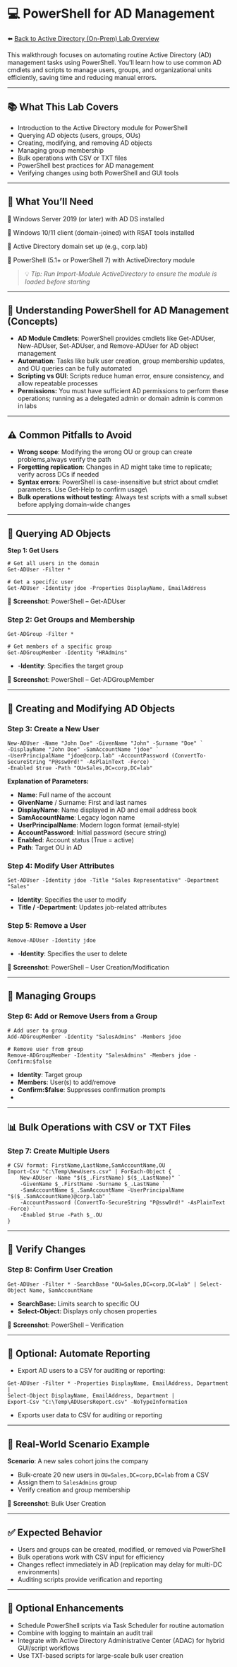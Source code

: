 # 💻 PowerShell for AD Management

⬅️ [Back to Active Directory (On-Prem) Lab Overview](./README.md)

This walkthrough focuses on automating routine Active Directory (AD) management tasks using PowerShell. You’ll learn how to use common AD cmdlets and scripts to manage users, groups, and organizational units efficiently, saving time and reducing manual errors.

---

## 📚 What This Lab Covers

- Introduction to the Active Directory module for PowerShell
- Querying AD objects (users, groups, OUs)
- Creating, modifying, and removing AD objects
- Managing group membership
- Bulk operations with CSV or TXT files
- PowerShell best practices for AD management
- Verifying changes using both PowerShell and GUI tools

---

## 📝 What You’ll Need

🔹 Windows Server 2019 (or later) with AD DS installed

🔹 Windows 10/11 client (domain-joined) with RSAT tools installed

🔹 Active Directory domain set up (e.g., corp.lab)

🔹 PowerShell (5.1+ or PowerShell 7) with ActiveDirectory module
> 💡 *Tip: Run Import-Module ActiveDirectory to ensure the module is loaded before starting*

---

## 📖 Understanding PowerShell for AD Management (Concepts)

- **AD Module Cmdlets**: PowerShell provides cmdlets like Get-ADUser, New-ADUser, Set-ADUser, and Remove-ADUser for AD object management
- **Automation**: Tasks like bulk user creation, group membership updates, and OU queries can be fully automated
- **Scripting vs GUI**: Scripts reduce human error, ensure consistency, and allow repeatable processes
- **Permissions:** You must have sufficient AD permissions to perform these operations; running as a delegated admin or domain admin is common in labs

---

## ⚠️ Common Pitfalls to Avoid

- **Wrong scope**: Modifying the wrong OU or group can create problems,always verify the path
- **Forgetting replication**: Changes in AD might take time to replicate; verify across DCs if needed
- **Syntax errors**: PowerShell is case-insensitive but strict about cmdlet parameters. Use Get-Help <cmdlet> to confirm usage\
- **Bulk operations without testing**: Always test scripts with a small subset before applying domain-wide changes

---

## 👤 Querying AD Objects

**Step 1: Get Users**
```
# Get all users in the domain
Get-ADUser -Filter * 

# Get a specific user
Get-ADUser -Identity jdoe -Properties DisplayName, EmailAddress
```

📸 **Screenshot**: PowerShell – Get-ADUser

### Step 2: Get Groups and Membership

```# Get all groups
Get-ADGroup -Filter *

# Get members of a specific group
Get-ADGroupMember -Identity "HRAdmins"
```
- -**Identity**: Specifies the target group

📸 **Screenshot**: PowerShell – Get-ADGroupMember

---

## 🔧 Creating and Modifying AD Objects

### Step 3: Create a New User

```
New-ADUser -Name "John Doe" -GivenName "John" -Surname "Doe" `
-DisplayName "John Doe" -SamAccountName "jdoe" `
-UserPrincipalName "jdoe@corp.lab" -AccountPassword (ConvertTo-SecureString "P@ssw0rd!" -AsPlainText -Force) `
-Enabled $true -Path "OU=Sales,DC=corp,DC=lab"
```
**Explanation of Parameters:**
- **Name**: Full name of the account
- **GivenName** / Surname: First and last names
- **DisplayName**: Name displayed in AD and email address book
- **SamAccountName**: Legacy logon name
- **UserPrincipalName**: Modern logon format (email-style)
- **AccountPassword**: Initial password (secure string)
- **Enabled**: Account status (True = active)
- **Path**: Target OU in AD

### Step 4: Modify User Attributes
```
Set-ADUser -Identity jdoe -Title "Sales Representative" -Department "Sales"
```
- **Identity**: Specifies the user to modify
- **Title / -Department**: Updates job-related attributes

### Step 5: Remove a User

```
Remove-ADUser -Identity jdoe
```
- -**Identity**: Specifies the user to delete

📸 **Screenshot**: PowerShell – User Creation/Modification

---

## 👥 Managing Groups

### Step 6: Add or Remove Users from a Group

```
# Add user to group
Add-ADGroupMember -Identity "SalesAdmins" -Members jdoe

# Remove user from group
Remove-ADGroupMember -Identity "SalesAdmins" -Members jdoe -Confirm:$false
```
- **Identity**: Target group
- **Members**: User(s) to add/remove
- **Confirm:$false**: Suppresses confirmation prompts
- 
---

## 📊 Bulk Operations with CSV or TXT Files

### Step 7: Create Multiple Users
```
# CSV format: FirstName,LastName,SamAccountName,OU
Import-Csv "C:\Temp\NewUsers.csv" | ForEach-Object {
    New-ADUser -Name "$($_.FirstName) $($_.LastName)" `
    -GivenName $_.FirstName -Surname $_.LastName `
    -SamAccountName $_.SamAccountName -UserPrincipalName "$($_.SamAccountName)@corp.lab" `
    -AccountPassword (ConvertTo-SecureString "P@ssw0rd!" -AsPlainText -Force) `
    -Enabled $true -Path $_.OU
}
```
---

## 🔄 Verify Changes

### Step 8: Confirm User Creation
```
Get-ADUser -Filter * -SearchBase "OU=Sales,DC=corp,DC=lab" | Select-Object Name, SamAccountName
```
- **SearchBase:** Limits search to specific OU
- **Select-Object:** Displays only chosen properties

📸 **Screenshot**: PowerShell – Verification

---

## 🧩 Optional: Automate Reporting
- Export AD users to a CSV for auditing or reporting:
```
Get-ADUser -Filter * -Properties DisplayName, EmailAddress, Department | 
Select-Object DisplayName, EmailAddress, Department | 
Export-Csv "C:\Temp\ADUsersReport.csv" -NoTypeInformation
```
- Exports user data to CSV for auditing or reporting

---

## 🔄 Real-World Scenario Example

**Scenario**: A new sales cohort joins the company

- Bulk-create 20 new users in `OU=Sales,DC=corp,DC=lab` from a CSV
- Assign them to `SalesAdmins` group
- Verify creation and group membership

📸 **Screenshot**: Bulk User Creation

---

## ✅ Expected Behavior

- Users and groups can be created, modified, or removed via PowerShell
- Bulk operations work with CSV input for efficiency
- Changes reflect immediately in AD (replication may delay for multi-DC environments)
- Auditing scripts provide verification and reporting

--- 

## 🔄 Optional Enhancements
- Schedule PowerShell scripts via Task Scheduler for routine automation
- Combine with logging to maintain an audit trail
- Integrate with Active Directory Administrative Center (ADAC) for hybrid GUI/script workflows
- Use TXT-based scripts for large-scale bulk user creation

